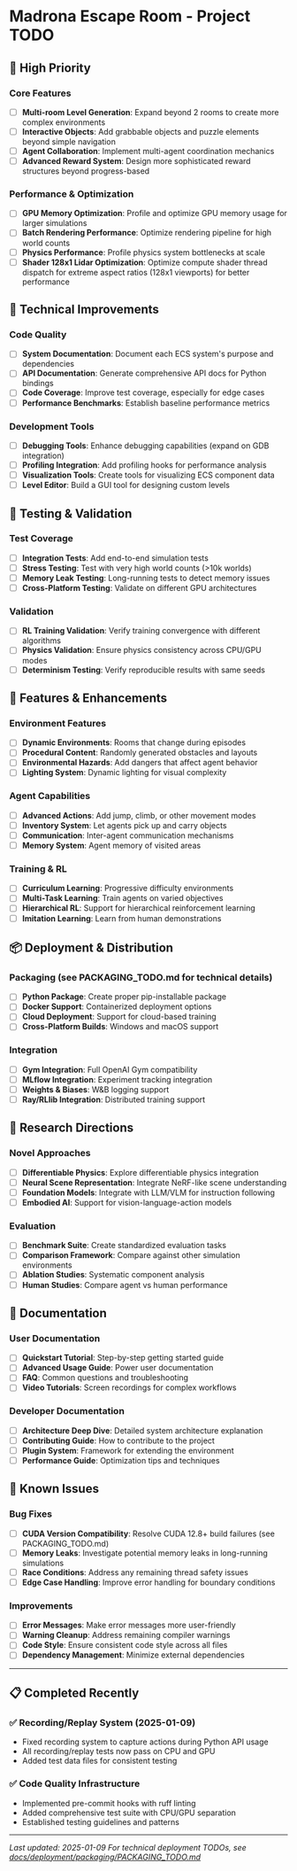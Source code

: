 # Madrona Escape Room - Project TODO

## 🎯 High Priority

### Core Features
- [ ] **Multi-room Level Generation**: Expand beyond 2 rooms to create more complex environments
- [ ] **Interactive Objects**: Add grabbable objects and puzzle elements beyond simple navigation
- [ ] **Agent Collaboration**: Implement multi-agent coordination mechanics
- [ ] **Advanced Reward System**: Design more sophisticated reward structures beyond progress-based

### Performance & Optimization  
- [ ] **GPU Memory Optimization**: Profile and optimize GPU memory usage for larger simulations
- [ ] **Batch Rendering Performance**: Optimize rendering pipeline for high world counts
- [ ] **Physics Performance**: Profile physics system bottlenecks at scale
- [ ] **Shader 128x1 Lidar Optimization**: Optimize compute shader thread dispatch for extreme aspect ratios (128x1 viewports) for better performance

## 🔧 Technical Improvements

### Code Quality
- [ ] **System Documentation**: Document each ECS system's purpose and dependencies
- [ ] **API Documentation**: Generate comprehensive API docs for Python bindings
- [ ] **Code Coverage**: Improve test coverage, especially for edge cases
- [ ] **Performance Benchmarks**: Establish baseline performance metrics

### Development Tools
- [ ] **Debugging Tools**: Enhance debugging capabilities (expand on GDB integration)
- [ ] **Profiling Integration**: Add profiling hooks for performance analysis
- [ ] **Visualization Tools**: Create tools for visualizing ECS component data
- [ ] **Level Editor**: Build a GUI tool for designing custom levels

## 🧪 Testing & Validation

### Test Coverage
- [ ] **Integration Tests**: Add end-to-end simulation tests
- [ ] **Stress Testing**: Test with very high world counts (>10k worlds)
- [ ] **Memory Leak Testing**: Long-running tests to detect memory issues
- [ ] **Cross-Platform Testing**: Validate on different GPU architectures

### Validation
- [ ] **RL Training Validation**: Verify training convergence with different algorithms
- [ ] **Physics Validation**: Ensure physics consistency across CPU/GPU modes
- [ ] **Determinism Testing**: Verify reproducible results with same seeds

## 🚀 Features & Enhancements

### Environment Features
- [ ] **Dynamic Environments**: Rooms that change during episodes
- [ ] **Procedural Content**: Randomly generated obstacles and layouts
- [ ] **Environmental Hazards**: Add dangers that affect agent behavior
- [ ] **Lighting System**: Dynamic lighting for visual complexity

### Agent Capabilities
- [ ] **Advanced Actions**: Add jump, climb, or other movement modes
- [ ] **Inventory System**: Let agents pick up and carry objects
- [ ] **Communication**: Inter-agent communication mechanisms
- [ ] **Memory System**: Agent memory of visited areas

### Training & RL
- [ ] **Curriculum Learning**: Progressive difficulty environments
- [ ] **Multi-Task Learning**: Train agents on varied objectives
- [ ] **Hierarchical RL**: Support for hierarchical reinforcement learning
- [ ] **Imitation Learning**: Learn from human demonstrations

## 📦 Deployment & Distribution

### Packaging (see PACKAGING_TODO.md for technical details)
- [ ] **Python Package**: Create proper pip-installable package
- [ ] **Docker Support**: Containerized deployment options
- [ ] **Cloud Deployment**: Support for cloud-based training
- [ ] **Cross-Platform Builds**: Windows and macOS support

### Integration
- [ ] **Gym Integration**: Full OpenAI Gym compatibility
- [ ] **MLflow Integration**: Experiment tracking integration
- [ ] **Weights & Biases**: W&B logging support
- [ ] **Ray/RLlib Integration**: Distributed training support

## 🔬 Research Directions

### Novel Approaches
- [ ] **Differentiable Physics**: Explore differentiable physics integration
- [ ] **Neural Scene Representation**: Integrate NeRF-like scene understanding
- [ ] **Foundation Models**: Integrate with LLM/VLM for instruction following
- [ ] **Embodied AI**: Support for vision-language-action models

### Evaluation
- [ ] **Benchmark Suite**: Create standardized evaluation tasks
- [ ] **Comparison Framework**: Compare against other simulation environments
- [ ] **Ablation Studies**: Systematic component analysis
- [ ] **Human Studies**: Compare agent vs human performance

## 📝 Documentation

### User Documentation
- [ ] **Quickstart Tutorial**: Step-by-step getting started guide
- [ ] **Advanced Usage Guide**: Power user documentation
- [ ] **FAQ**: Common questions and troubleshooting
- [ ] **Video Tutorials**: Screen recordings for complex workflows

### Developer Documentation
- [ ] **Architecture Deep Dive**: Detailed system architecture explanation
- [ ] **Contributing Guide**: How to contribute to the project
- [ ] **Plugin System**: Framework for extending the environment
- [ ] **Performance Guide**: Optimization tips and techniques

## 🐛 Known Issues

### Bug Fixes
- [ ] **CUDA Version Compatibility**: Resolve CUDA 12.8+ build failures (see PACKAGING_TODO.md)
- [ ] **Memory Leaks**: Investigate potential memory leaks in long-running simulations
- [ ] **Race Conditions**: Address any remaining thread safety issues
- [ ] **Edge Case Handling**: Improve error handling for boundary conditions

### Improvements
- [ ] **Error Messages**: Make error messages more user-friendly
- [ ] **Warning Cleanup**: Address remaining compiler warnings
- [ ] **Code Style**: Ensure consistent code style across all files
- [ ] **Dependency Management**: Minimize external dependencies

---

## 📋 Completed Recently

### ✅ Recording/Replay System (2025-01-09)
- Fixed recording system to capture actions during Python API usage
- All recording/replay tests now pass on CPU and GPU
- Added test data files for consistent testing

### ✅ Code Quality Infrastructure
- Implemented pre-commit hooks with ruff linting
- Added comprehensive test suite with CPU/GPU separation
- Established testing guidelines and patterns

---

*Last updated: 2025-01-09*
*For technical deployment TODOs, see [docs/deployment/packaging/PACKAGING_TODO.md](docs/deployment/packaging/PACKAGING_TODO.md)*